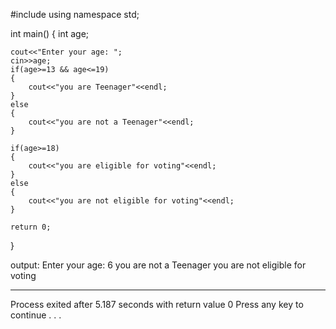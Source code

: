 #include<iostream>
using namespace std;

int main()
{
	int age;

	cout<<"Enter your age: ";
	cin>>age;
	if(age>=13 && age<=19)
	{
		cout<<"you are Teenager"<<endl;
	}
	else
	{
		cout<<"you are not a Teenager"<<endl;
	}

    if(age>=18)
	{
		cout<<"you are eligible for voting"<<endl;
	}
	else
	{
		cout<<"you are not eligible for voting"<<endl;
	}

	return 0;
}


output:
  Enter your age: 6
you are not a Teenager
you are not eligible for voting

--------------------------------
Process exited after 5.187 seconds with return value 0
Press any key to continue . . .
